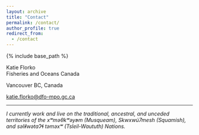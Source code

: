 ```yaml
---
layout: archive
title: "Contact"
permalink: /contact/
author_profile: true
redirect_from:
  - /contact
---
```


{% include base_path %}

Katie Florko  
Fisheries and Oceans Canada

Vancouver BC, Canada

katie.florko@dfo-mpo.gc.ca

---
*I currently work and live on the traditional, ancestral, and unceded territories of the xʷməθkʷəy̓əm (Musqueam), Skwxwú7mesh (Squamish), and səl̓ilwətaɁɬ təməxʷ (Tsleil-Waututh) Nations.*
